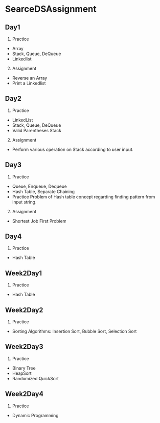 # SearceDSAssignment
## Day1
1. Practice
- Array
- Stack, Queue, DeQueue
- Linkedlist
2. Assignment
- Reverse an Array
- Print a Linkedlist
## Day2
1. Practice
- LinkedList
- Stack, Queue, DeQueue
- Valid Parentheses Stack
2. Assignment
- Perform various operation on Stack according to user input.
## Day3
1. Practice
- Queue, Enqueue, Dequeue
- Hash Table, Separate Chaining
- Practice Problem of Hash table concept regarding finding pattern from input string.
2. Assignment
- Shortest Job First Problem
## Day4
1. Practice
- Hash Table
## Week2Day1
1. Practice
- Hash Table
## Week2Day2
1. Practice
- Sorting Algorithms: Insertion Sort, Bubble Sort, Selection Sort
## Week2Day3
1. Practice
- Binary Tree
- HeapSort
- Randomized QuickSort
## Week2Day4
1. Practice
- Dynamic Programming